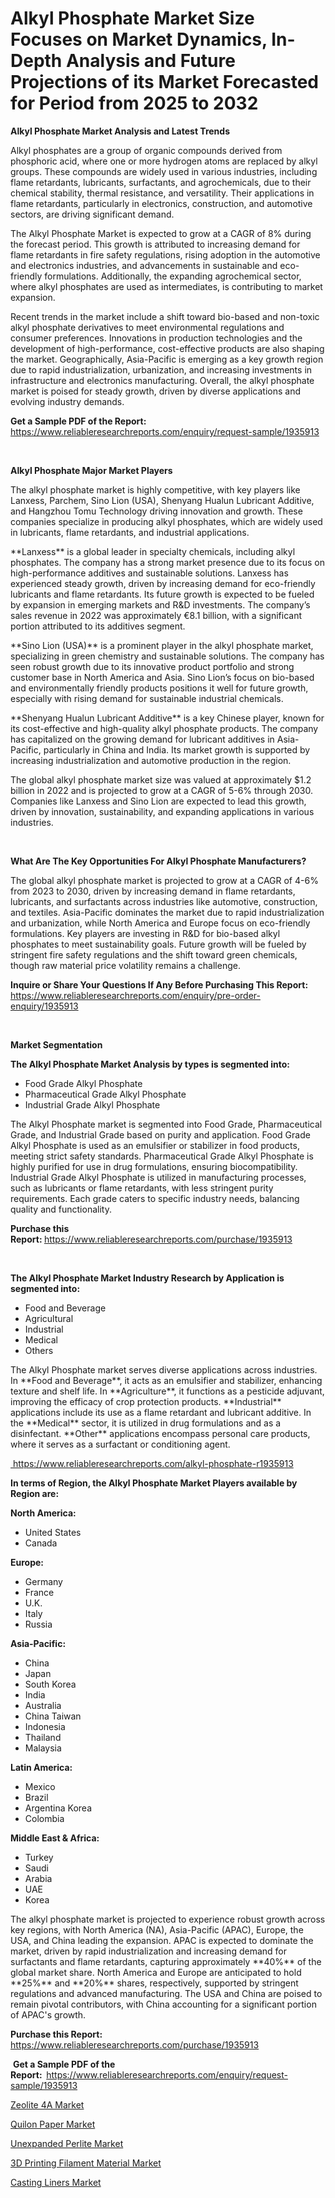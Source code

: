 <p><h1>Alkyl Phosphate Market Size Focuses on Market Dynamics, In-Depth Analysis and Future Projections of its Market Forecasted for Period from 2025 to 2032</h1></p><p><strong>Alkyl Phosphate Market Analysis and Latest Trends</strong></p>
<p><p>Alkyl phosphates are a group of organic compounds derived from phosphoric acid, where one or more hydrogen atoms are replaced by alkyl groups. These compounds are widely used in various industries, including flame retardants, lubricants, surfactants, and agrochemicals, due to their chemical stability, thermal resistance, and versatility. Their applications in flame retardants, particularly in electronics, construction, and automotive sectors, are driving significant demand.</p><p>The Alkyl Phosphate Market is expected to grow at a CAGR of 8% during the forecast period. This growth is attributed to increasing demand for flame retardants in fire safety regulations, rising adoption in the automotive and electronics industries, and advancements in sustainable and eco-friendly formulations. Additionally, the expanding agrochemical sector, where alkyl phosphates are used as intermediates, is contributing to market expansion.</p><p>Recent trends in the market include a shift toward bio-based and non-toxic alkyl phosphate derivatives to meet environmental regulations and consumer preferences. Innovations in production technologies and the development of high-performance, cost-effective products are also shaping the market. Geographically, Asia-Pacific is emerging as a key growth region due to rapid industrialization, urbanization, and increasing investments in infrastructure and electronics manufacturing. Overall, the alkyl phosphate market is poised for steady growth, driven by diverse applications and evolving industry demands.</p></p>
<p><strong>Get a Sample PDF of the Report:&nbsp;</strong> <a href="https://www.reliableresearchreports.com/enquiry/request-sample/1935913?utm_campaign=37&utm_medium=2&utm_source=Github&utm_content=ia&utm_term=25012025&utm_id=alkyl-phosphate">https://www.reliableresearchreports.com/enquiry/request-sample/1935913</a></p>
<p>&nbsp;</p>
<p><strong>Alkyl Phosphate Major Market Players</strong></p>
<p><p>The alkyl phosphate market is highly competitive, with key players like Lanxess, Parchem, Sino Lion (USA), Shenyang Hualun Lubricant Additive, and Hangzhou Tomu Technology driving innovation and growth. These companies specialize in producing alkyl phosphates, which are widely used in lubricants, flame retardants, and industrial applications.</p><p>**Lanxess** is a global leader in specialty chemicals, including alkyl phosphates. The company has a strong market presence due to its focus on high-performance additives and sustainable solutions. Lanxess has experienced steady growth, driven by increasing demand for eco-friendly lubricants and flame retardants. Its future growth is expected to be fueled by expansion in emerging markets and R&D investments. The company’s sales revenue in 2022 was approximately €8.1 billion, with a significant portion attributed to its additives segment.</p><p>**Sino Lion (USA)** is a prominent player in the alkyl phosphate market, specializing in green chemistry and sustainable solutions. The company has seen robust growth due to its innovative product portfolio and strong customer base in North America and Asia. Sino Lion’s focus on bio-based and environmentally friendly products positions it well for future growth, especially with rising demand for sustainable industrial chemicals.</p><p>**Shenyang Hualun Lubricant Additive** is a key Chinese player, known for its cost-effective and high-quality alkyl phosphate products. The company has capitalized on the growing demand for lubricant additives in Asia-Pacific, particularly in China and India. Its market growth is supported by increasing industrialization and automotive production in the region.</p><p>The global alkyl phosphate market size was valued at approximately $1.2 billion in 2022 and is projected to grow at a CAGR of 5-6% through 2030. Companies like Lanxess and Sino Lion are expected to lead this growth, driven by innovation, sustainability, and expanding applications in various industries.</p></p>
<p>&nbsp;</p>
<p><strong>What Are The Key Opportunities For Alkyl Phosphate Manufacturers?</strong></p>
<p><p>The global alkyl phosphate market is projected to grow at a CAGR of 4-6% from 2023 to 2030, driven by increasing demand in flame retardants, lubricants, and surfactants across industries like automotive, construction, and textiles. Asia-Pacific dominates the market due to rapid industrialization and urbanization, while North America and Europe focus on eco-friendly formulations. Key players are investing in R&D for bio-based alkyl phosphates to meet sustainability goals. Future growth will be fueled by stringent fire safety regulations and the shift toward green chemicals, though raw material price volatility remains a challenge.</p></p>
<p><strong>Inquire or Share Your Questions If Any Before Purchasing This Report:</strong> <a href="https://www.reliableresearchreports.com/enquiry/pre-order-enquiry/1935913?utm_campaign=37&utm_medium=2&utm_source=Github&utm_content=ia&utm_term=25012025&utm_id=alkyl-phosphate">https://www.reliableresearchreports.com/enquiry/pre-order-enquiry/1935913</a></p>
<p>&nbsp;</p>
<p><strong>Market Segmentation</strong></p>
<p><strong>The Alkyl Phosphate Market Analysis by types is segmented into:</strong></p>
<p><ul><li>Food Grade Alkyl Phosphate</li><li>Pharmaceutical Grade Alkyl Phosphate</li><li>Industrial Grade Alkyl Phosphate</li></ul></p>
<p><p>The Alkyl Phosphate market is segmented into Food Grade, Pharmaceutical Grade, and Industrial Grade based on purity and application. Food Grade Alkyl Phosphate is used as an emulsifier or stabilizer in food products, meeting strict safety standards. Pharmaceutical Grade Alkyl Phosphate is highly purified for use in drug formulations, ensuring biocompatibility. Industrial Grade Alkyl Phosphate is utilized in manufacturing processes, such as lubricants or flame retardants, with less stringent purity requirements. Each grade caters to specific industry needs, balancing quality and functionality.</p></p>
<p><strong>Purchase this Report:&nbsp;</strong><a href="https://www.reliableresearchreports.com/purchase/1935913?utm_campaign=37&utm_medium=2&utm_source=Github&utm_content=ia&utm_term=25012025&utm_id=alkyl-phosphate">https://www.reliableresearchreports.com/purchase/1935913</a></p>
<p>&nbsp;</p>
<p><strong>The Alkyl Phosphate Market Industry Research by Application is segmented into:</strong></p>
<p><ul><li>Food and Beverage</li><li>Agricultural</li><li>Industrial</li><li>Medical</li><li>Others</li></ul></p>
<p><p>The Alkyl Phosphate market serves diverse applications across industries. In **Food and Beverage**, it acts as an emulsifier and stabilizer, enhancing texture and shelf life. In **Agriculture**, it functions as a pesticide adjuvant, improving the efficacy of crop protection products. **Industrial** applications include its use as a flame retardant and lubricant additive. In the **Medical** sector, it is utilized in drug formulations and as a disinfectant. **Other** applications encompass personal care products, where it serves as a surfactant or conditioning agent.</p></p>
<p><a href="https://www.reliableresearchreports.com/alkyl-phosphate-r1935913?utm_campaign=37&utm_medium=2&utm_source=Github&utm_content=ia&utm_term=25012025&utm_id=alkyl-phosphate">&nbsp;https://www.reliableresearchreports.com/alkyl-phosphate-r1935913</a></p>
<p><strong>In terms of Region, the Alkyl Phosphate Market Players available by Region are:</strong></p>
<p>
    <p> <strong> North America: </strong>
        <ul>
            <li>United States</li>
            <li>Canada</li>
        </ul>
        </p> 
    <p> <strong> Europe: </strong>
        <ul>
            <li>Germany</li>
            <li>France</li>
            <li>U.K.</li>
            <li>Italy</li>
            <li>Russia</li>
        </ul>
        </p> 
    <p> <strong> Asia-Pacific: </strong>
        <ul>
            <li>China</li>
            <li>Japan</li>
            <li>South Korea</li>
            <li>India</li>
            <li>Australia</li>
            <li>China Taiwan</li>
            <li>Indonesia</li>
            <li>Thailand</li>
            <li>Malaysia</li>
        </ul>
        </p> 
    <p> <strong> Latin America: </strong>
        <ul>
            <li>Mexico</li>
            <li>Brazil</li>
            <li>Argentina Korea</li>
            <li>Colombia</li>
        </ul>
        </p> 
    <p> <strong> Middle East & Africa: </strong>
        <ul>
            <li>Turkey</li>
            <li>Saudi</li>
            <li>Arabia</li>
            <li>UAE</li>
            <li>Korea</li>
        </ul>
    </p>
    </p>
<p><p>The alkyl phosphate market is projected to experience robust growth across key regions, with North America (NA), Asia-Pacific (APAC), Europe, the USA, and China leading the expansion. APAC is expected to dominate the market, driven by rapid industrialization and increasing demand for surfactants and flame retardants, capturing approximately **40%** of the global market share. North America and Europe are anticipated to hold **25%** and **20%** shares, respectively, supported by stringent regulations and advanced manufacturing. The USA and China are poised to remain pivotal contributors, with China accounting for a significant portion of APAC's growth.</p></p>
<p><strong>Purchase this Report: </strong><a href="https://www.reliableresearchreports.com/purchase/1935913?utm_campaign=37&utm_medium=2&utm_source=Github&utm_content=ia&utm_term=25012025&utm_id=alkyl-phosphate">https://www.reliableresearchreports.com/purchase/1935913</a></p>
<p>&nbsp;<strong>Get a Sample PDF of the Report:&nbsp;&nbsp;</strong><a href="https://www.reliableresearchreports.com/enquiry/request-sample/1935913?utm_campaign=37&utm_medium=2&utm_source=Github&utm_content=ia&utm_term=25012025&utm_id=alkyl-phosphate">https://www.reliableresearchreports.com/enquiry/request-sample/1935913</a></p>
<p><strong></strong></p>
<p><p><a href="https://github.com/DianaWilson796/Market-Research-Report-List-1/blob/main/zeolite-4a-market.md?utm_campaign=37&utm_medium=2&utm_source=Github&utm_content=ia&utm_term=25012025&utm_id=alkyl-phosphate">Zeolite 4A Market</a></p><p><a href="https://github.com/ovtkosle/Market-Research-Report-List-1/blob/main/quilon-paper-market.md?utm_campaign=37&utm_medium=2&utm_source=Github&utm_content=ia&utm_term=25012025&utm_id=alkyl-phosphate">Quilon Paper Market</a></p><p><a href="https://github.com/wwwkeltoum/Market-Research-Report-List-5/blob/main/unexpanded-perlite-market.md?utm_campaign=37&utm_medium=2&utm_source=Github&utm_content=ia&utm_term=25012025&utm_id=alkyl-phosphate">Unexpanded Perlite Market</a></p><p><a href="https://github.com/maclarensidney/Market-Research-Report-List-1/blob/main/3d-printing-filament-material-market.md?utm_campaign=37&utm_medium=2&utm_source=Github&utm_content=ia&utm_term=25012025&utm_id=alkyl-phosphate">3D Printing Filament Material Market</a></p><p><a href="https://github.com/glazierjean530/Market-Research-Report-List-1/blob/main/casting-liners-market.md?utm_campaign=37&utm_medium=2&utm_source=Github&utm_content=ia&utm_term=25012025&utm_id=alkyl-phosphate">Casting Liners Market</a></p></p>